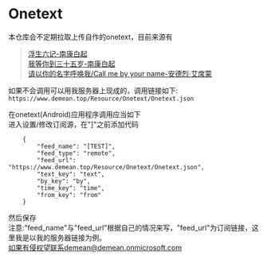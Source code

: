 # Onetext
本仓库会不定期拉取上传自作的onetext，目前来源有
>[浮生六记-南康白起](https://www.mingyantong.com/article/27973)<br>
>[我等你到三十五岁-南康白起](https://www.mingyantong.com/article/%E6%88%91%E7%AD%89%E4%BD%A0%E5%88%B0%E4%B8%89%E5%8D%81%E4%BA%94%E5%B2%81)<br>
>[请以你的名字呼唤我/Call me by your name-安德烈·艾席蒙](https://www.mingyantong.com/article/%E8%AF%B7%E4%BB%A5%E4%BD%A0%E7%9A%84%E5%90%8D%E5%AD%97%E5%91%BC%E5%94%A4%E6%88%91?page=1)<br>

如果不会调用可以用我服务器上现成的，调用链接如下:<br>
```https://www.demean.top/Resource/Onetext/Onetext.json```

在onetext(Android)应用程序调用应当如下<br>
进入设置/修改订阅源，在"]"之前添加代码<br>

```,
	{
		"feed_name": "[TEST]",
		"feed_type": "remote",
		"feed_url": "https://www.demean.top/Resource/Onetext/Onetext.json",
		"text_key": "text",
		"by_key": "by",
		"time_key": "time",
		"from_key": "from"
	}
```
然后保存<br>
注意:"feed_name"与"feed_url"根据自己的情况来写，"feed_url"为订阅链接，这里我是以我的服务器链接为例。<br>
如果有侵权望联系demean@demean.onmicrosoft.com
